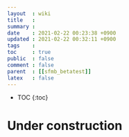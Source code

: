 ```yaml
---
layout  : wiki
title   : 
summary : 
date    : 2021-02-22 00:23:38 +0900
updated : 2021-02-22 00:32:11 +0900
tags    : 
toc     : true
public  : false
comment : false
parent  : [[sfmb_betatest]] 
latex   : false
---
```

* TOC
{:toc}

# Under construction 
